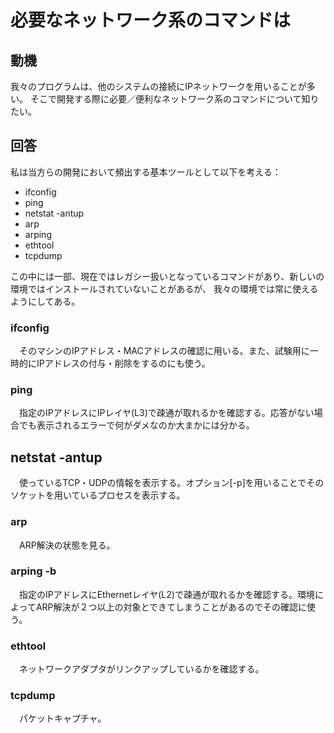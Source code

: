 # 必要なネットワーク系のコマンドは

## 動機
我々のプログラムは、他のシステムの接続にIPネットワークを用いることが多い。
そこで開発する際に必要／便利なネットワーク系のコマンドについて知りたい。

## 回答
私は当方らの開発において頻出する基本ツールとして以下を考える：
- ifconfig
- ping
- netstat -antup
- arp
- arping
- ethtool
- tcpdump

この中には一部、現在ではレガシー扱いとなっているコマンドがあり、新しいの環境ではインストールされていないことがあるが、
我々の環境では常に使えるようにしてある。

### ifconfig
　そのマシンのIPアドレス・MACアドレスの確認に用いる。また、試験用に一時的にIPアドレスの付与・削除をするのにも使う。

### ping
　指定のIPアドレスにIPレイヤ(L3)で疎通が取れるかを確認する。応答がない場合でも表示されるエラーで何がダメなのか大まかには分かる。

## netstat -antup
　使っているTCP・UDPの情報を表示する。オプション[-p]を用いることでそのソケットを用いているプロセスを表示する。

### arp
　ARP解決の状態を見る。

### arping -b 
　指定のIPアドレスにEthernetレイヤ(L2)で疎通が取れるかを確認する。環境によってARP解決が２つ以上の対象とできてしまうことがあるのでその確認に使う。

### ethtool
　ネットワークアダプタがリンクアップしているかを確認する。

### tcpdump
　パケットキャプチャ。
